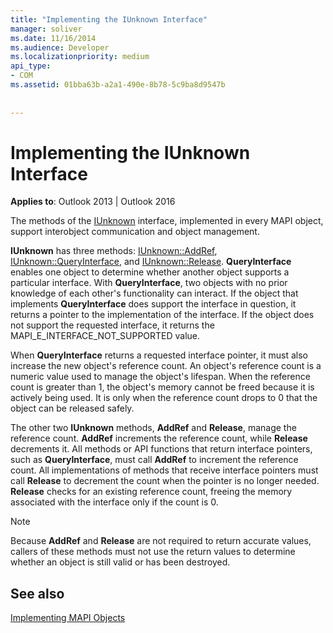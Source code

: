 ```yaml
---
title: "Implementing the IUnknown Interface"
manager: soliver
ms.date: 11/16/2014
ms.audience: Developer
ms.localizationpriority: medium
api_type:
- COM
ms.assetid: 01bba63b-a2a1-490e-8b78-5c9ba8d9547b
 
 
---
```


# Implementing the IUnknown Interface

  
  
**Applies to**: Outlook 2013 | Outlook 2016 
  
The methods of the [IUnknown](https://msdn.microsoft.com/library/ms680509%28v=VS.85%29.aspx) interface, implemented in every MAPI object, support interobject communication and object management. 
  
 **IUnknown** has three methods: [IUnknown::AddRef](https://msdn.microsoft.com/library/ms691379%28v=VS.85%29.aspx), [IUnknown::QueryInterface](https://msdn.microsoft.com/library/ms682521%28v=VS.85%29.aspx), and [IUnknown::Release](https://msdn.microsoft.com/library/ms682317%28v=VS.85%29.aspx). **QueryInterface** enables one object to determine whether another object supports a particular interface. With **QueryInterface**, two objects with no prior knowledge of each other's functionality can interact. If the object that implements **QueryInterface** does support the interface in question, it returns a pointer to the implementation of the interface. If the object does not support the requested interface, it returns the MAPI_E_INTERFACE_NOT_SUPPORTED value. 
  
When **QueryInterface** returns a requested interface pointer, it must also increase the new object's reference count. An object's reference count is a numeric value used to manage the object's lifespan. When the reference count is greater than 1, the object's memory cannot be freed because it is actively being used. It is only when the reference count drops to 0 that the object can be released safely. 
  
The other two **IUnknown** methods, **AddRef** and **Release**, manage the reference count. **AddRef** increments the reference count, while **Release** decrements it. All methods or API functions that return interface pointers, such as **QueryInterface**, must call **AddRef** to increment the reference count. All implementations of methods that receive interface pointers must call **Release** to decrement the count when the pointer is no longer needed. **Release** checks for an existing reference count, freeing the memory associated with the interface only if the count is 0. 
  
> [!NOTE]
> Because **AddRef** and **Release** are not required to return accurate values, callers of these methods must not use the return values to determine whether an object is still valid or has been destroyed. 
  
## See also



[Implementing MAPI Objects](implementing-mapi-objects.md)

